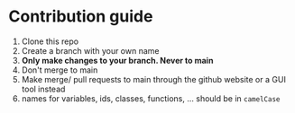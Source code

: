 # Contribution guide
1. Clone this repo
2. Create a branch with your own name
3. **Only make changes to your branch. Never to main**
4. Don't merge to main
5. Make merge/ pull requests to main through the github website or a GUI tool instead
6. names for variables, ids, classes, functions, ... should be in `camelCase`
